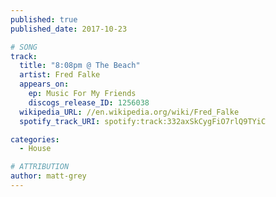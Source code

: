 ```yaml
---
published: true
published_date: 2017-10-23

# SONG
track:
  title: "8:08pm @ The Beach"
  artist: Fred Falke
  appears_on:
    ep: Music For My Friends
    discogs_release_ID: 1256038
  wikipedia_URL: //en.wikipedia.org/wiki/Fred_Falke
  spotify_track_URI: spotify:track:332axSkCygFiO7rlQ9TYiC

categories:
  - House

# ATTRIBUTION
author: matt-grey
---
```

